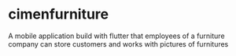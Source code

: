 # cimenfurniture

A mobile application build with flutter that employees of a furniture company can store customers and works with pictures of furnitures
